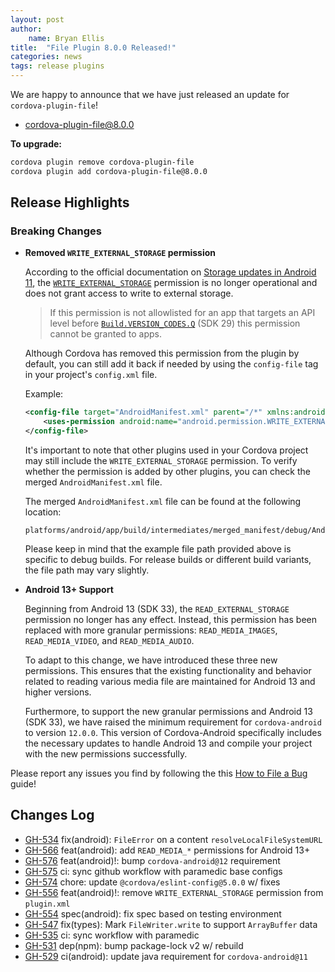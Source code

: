 ```yaml
---
layout: post
author:
    name: Bryan Ellis
title:  "File Plugin 8.0.0 Released!"
categories: news
tags: release plugins
---
```


We are happy to announce that we have just released an update for `cordova-plugin-file`!

* [cordova-plugin-file@8.0.0](https://www.npmjs.com/package/cordova-plugin-file)

**To upgrade:**

```bash
cordova plugin remove cordova-plugin-file
cordova plugin add cordova-plugin-file@8.0.0
```

## Release Highlights

### Breaking Changes

* **Removed `WRITE_EXTERNAL_STORAGE` permission**

    According to the official documentation on [Storage updates in Android 11](https://developer.android.com/about/versions/11/privacy/storage), the [`WRITE_EXTERNAL_STORAGE`](https://developer.android.com/reference/android/Manifest.permission#WRITE_EXTERNAL_STORAGE) permission is no longer operational and does not grant access to write to external storage.

    > If this permission is not allowlisted for an app that targets an API level before [`Build.VERSION_CODES.Q`](https://developer.android.com/reference/android/os/Build.VERSION_CODES#Q) (SDK 29) this permission cannot be granted to apps.

    Although Cordova has removed this permission from the plugin by default, you can still add it back if needed by using the `config-file` tag in your project's `config.xml` file.

    Example:

    ```xml
    <config-file target="AndroidManifest.xml" parent="/*" xmlns:android="http://schemas.android.com/apk/res/android">
        <uses-permission android:name="android.permission.WRITE_EXTERNAL_STORAGE" android:maxSdkVersion="32" />
    </config-file>
    ```

    It's important to note that other plugins used in your Cordova project may still include the `WRITE_EXTERNAL_STORAGE` permission. To verify whether the permission is added by other plugins, you can check the merged `AndroidManifest.xml` file.

    The merged `AndroidManifest.xml` file can be found at the following location:

    ```text
    platforms/android/app/build/intermediates/merged_manifest/debug/AndroidManifest.xml
    ```

    Please keep in mind that the example file path provided above is specific to debug builds. For release builds or different build variants, the file path may vary slightly.

* **Android 13+ Support**

    Beginning from Android 13 (SDK 33), the `READ_EXTERNAL_STORAGE` permission no longer has any effect. Instead, this permission has been replaced with more granular permissions: `READ_MEDIA_IMAGES`, `READ_MEDIA_VIDEO`, and `READ_MEDIA_AUDIO`.

    To adapt to this change, we have introduced these three new permissions. This ensures that the existing functionality and behavior related to reading various media file are maintained for Android 13 and higher versions.

    Furthermore, to support the new granular permissions and Android 13 (SDK 33), we have raised the minimum requirement for `cordova-android` to version `12.0.0`. This version of Cordova-Android specifically includes the necessary updates to handle Android 13 and compile your project with the new permissions successfully.

Please report any issues you find by following the this [How to File a Bug](https://github.com/apache/cordova#filing-a-bug) guide!

<!--more-->
## Changes Log

* [GH-534](https://github.com/apache/cordova-plugin-file/pull/534) fix(android): `FileError` on a content `resolveLocalFileSystemURL`
* [GH-566](https://github.com/apache/cordova-plugin-file/pull/566) feat(android): add `READ_MEDIA_*` permissions for Android 13+
* [GH-576](https://github.com/apache/cordova-plugin-file/pull/576) feat(android)!: bump `cordova-android@12` requirement
* [GH-575](https://github.com/apache/cordova-plugin-file/pull/575) ci: sync github workflow with paramedic base configs
* [GH-574](https://github.com/apache/cordova-plugin-file/pull/574) chore: update `@cordova/eslint-config@5.0.0` w/ fixes
* [GH-556](https://github.com/apache/cordova-plugin-file/pull/556) feat(android)!: remove `WRITE_EXTERNAL_STORAGE` permission from `plugin.xml`
* [GH-554](https://github.com/apache/cordova-plugin-file/pull/554) spec(android): fix spec based on testing environment
* [GH-547](https://github.com/apache/cordova-plugin-file/pull/547) fix(types): Mark `FileWriter.write` to support `ArrayBuffer` data
* [GH-535](https://github.com/apache/cordova-plugin-file/pull/535) ci: sync workflow with paramedic
* [GH-531](https://github.com/apache/cordova-plugin-file/pull/531) dep(npm): bump package-lock v2 w/ rebuild
* [GH-529](https://github.com/apache/cordova-plugin-file/pull/529) ci(android): update java requirement for `cordova-android@11`
